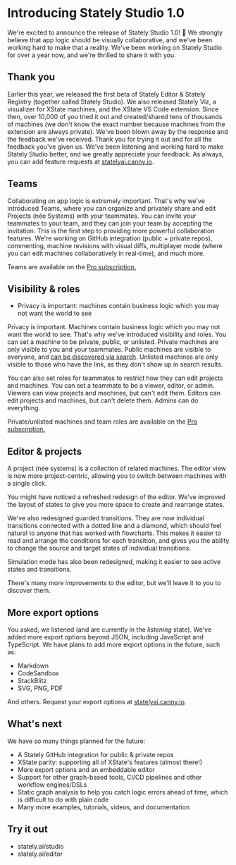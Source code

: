 # Introducing Stately Studio 1.0

We're excited to announce the release of Stately Studio 1.0! 🚀 We strongly believe that app logic should be visually collaborative, and we've been working hard to make that a reality. We've been working on Stately Studio for over a year now, and we're thrilled to share it with you.

## Thank you

Earlier this year, we released the first beta of Stately Editor & Stately Registry (together called Stately Studio). We also released Stately Viz, a visualizer for XState machines, and the XState VS Code extension. Since then, over 10,000 of you tried it out and created/shared tens of thousands of machines (we don't know the exact number because machines from the extension are always private). We've been blown away by the response and the feedback we've received. Thank you for trying it out and for all the feedback you've given us. We've been listening and working hard to make Stately Studio better, and we greatly appreciate your feedback. As always, you can add feature requests at [statelyai.canny.io](https://statelyai.canny.io/).

## Teams

Collaborating on app logic is extremely important. That's why we've introduced Teams, where you can organize and privately share and edit Projects (née Systems) with your teammates. You can invite your teammates to your team, and they can join your team by accepting the invitation. This is the first step to providing more powerful collaboration features. We're working on GitHub integration (public + private repos), commenting, machine revisions with visual diffs, multiplayer mode (where you can edit machines collaboratively in real-time), and much more.

Teams are available on the [Pro subscription.](https://stately.ai/pricing)

## Visibility & roles

- Privacy is important: machines contain business logic which you may not want the world to see

Privacy is important. Machines contain business logic which you may not want the world to see. That's why we've introduced visibility and roles. You can set a machine to be private, public, or unlisted. Private machines are only visible to you and your teammates. Public machines are visible to everyone, and [can be discovered via search](https://stately.ai/registry/discover). Unlisted machines are only visible to those who have the link, as they don't show up in search results.

You can also set roles for teammates to restrict how they can edit projects and machines. You can set a teammate to be a viewer, editor, or admin. Viewers can view projects and machines, but can't edit them. Editors can edit projects and machines, but can't delete them. Admins can do everything.

Private/unlisted machines and team roles are available on the [Pro subscription.](https://stately.ai/pricing)

## Editor & projects

A project (née systems) is a collection of related machines. The editor view is now more project-centric, allowing you to switch between machines with a single click.

You might have noticed a refreshed redesign of the editor. We've improved the layout of states to give you more space to create and rearrange states.

We've also redesigned guarded transitions. They are now individual transitions connected with a dotted line and a diamond, which should feel natural to anyone that has worked with flowcharts. This makes it easier to read and arrange the conditions for each transition, and gives you the ability to change the source and target states of individual transitions.

Simulation mode has also been redesigned, making it easier to see active states and transitions.

There's many more improvements to the editor, but we'll leave it to you to discover them.

## More export options

You asked, we listened (and are currently in the _listening_ state). We've added more export options beyond JSON, including JavaScript and TypeScript. We have plans to add more export options in the future, such as:

- Markdown
- CodeSandbox
- StackBlitz
- SVG, PNG, PDF

And others. Request your export options at [statelyai.canny.io](https://statelyai.canny.io/).

## What's next

We have so many things planned for the future:

- A Stately GitHub integration for public & private repos
- XState parity: supporting all of XState's features (almost there!)
- More export options and an embeddable editor
- Support for other graph-based tools, CI/CD pipelines and other workflow engines/DSLs
- Static graph analysis to help you catch logic errors ahead of time, which is difficult to do with plain code
- Many more examples, tutorials, videos, and documentation

## Try it out

- stately.ai/studio
- stately.ai/editor
